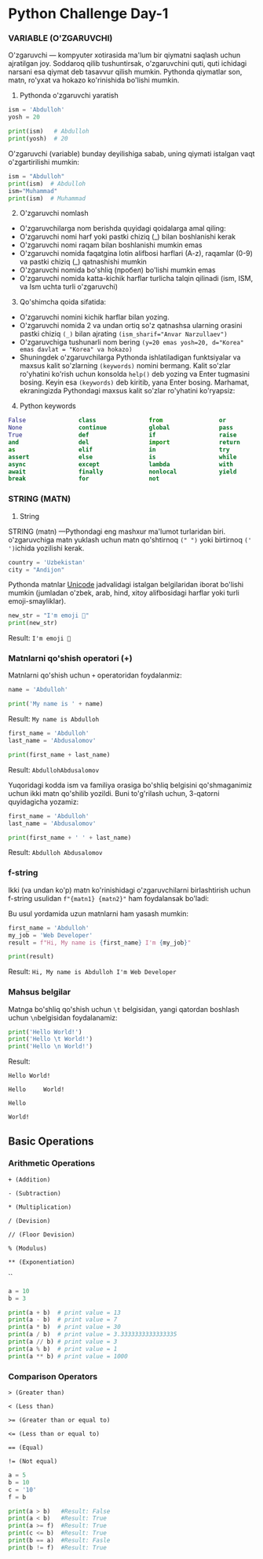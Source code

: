 # Python Challenge Day-1

### VARIABLE (O'ZGARUVCHI)

O'zgaruvchi — kompyuter xotirasida ma'lum bir qiymatni saqlash uchun ajratilgan joy. Soddaroq qilib tushuntirsak, o'zgaruvchini quti, quti ichidagi narsani esa qiymat deb tasavvur qilish mumkin. Pythonda qiymatlar son, matn, ro'yxat va hokazo ko'rinishida bo'lishi mumkin.

1. Pythonda o'zgaruvchi yaratish

```py
ism = 'Abdulloh'
yosh = 20

print(ism)   # Abdulloh
print(yosh)  # 20
```

O'zgaruvchi (variable) bunday deyilishiga sabab, uning qiymati istalgan vaqt o'zgartirilishi mumkin:

```py
ism = "Abdulloh"
print(ism)  # Abdulloh
ism="Muhammad"
print(ism)  # Muhammad
```

2. O'zgaruvchi nomlash

- O'zgaruvchilarga nom berishda quyidagi qoidalarga amal qiling:
- O'zgaruvchi nomi harf yoki pastki chiziq (_) bilan boshlanishi kerak
- O'zgaruvchi nomi raqam bilan boshlanishi mumkin emas
- O'zgaruvchi nomida faqatgina lotin alifbosi harflari (A-z), raqamlar (0-9) va pastki chiziq (_) qatnashishi mumkin
- O'zgaruvchi nomida bo'shliq (пробел) bo'lishi mumkin emas
- O'zgaruvchi nomida katta-kichik harflar turlicha talqin qilinadi (ism, ISM, va Ism uchta turli o'zgaruvchi)

3. Qo'shimcha qoida sifatida: 

- O'zgaruvchi nomini kichik harflar bilan yozing. 
- O'zgaruvchi nomida 2 va undan ortiq so'z qatnashsa ularning orasini pastki chiziq `(_)` bilan ajrating `(ism_sharif="Anvar Narzullaev")`
- O'zgaruvchiga tushunarli nom bering `(y=20 emas yosh=20, d="Korea" emas davlat = "Korea" va hokazo)`
- Shuningdek o'zgaruvchilarga Pythonda ishlatiladigan funktsiyalar va maxsus kalit so'zlarning `(keywords)` nomini bermang. Kalit so'zlar ro'yhatini ko'rish uchun konsolda `help()` deb yozing va Enter tugmasini bosing. Keyin esa `(keywords)` deb kiritib, yana Enter bosing. Marhamat, ekraningizda Pythondagi maxsus kalit so'zlar ro'yhatini ko'ryapsiz:

4. Python keywords

```py
False               class               from                or
None                continue            global              pass
True                def                 if                  raise
and                 del                 import              return
as                  elif                in                  try
assert              else                is                  while
async               except              lambda              with
await               finally             nonlocal            yield
break               for                 not                 
```

### STRING (MATN)

1. String

STRING (matn) —Pythondagi eng mashxur ma'lumot turlaridan biri. o'zgaruvchiga matn yuklash uchun matn qo'shtirnoq `(" ")` yoki birtirnoq `(' ')`ichida yozilishi kerak.

```py
country = 'Uzbekistan'
city = "Andijon"
```

Pythonda matnlar [Unicode](https://symbl.cc/en/unicode/table/) jadvalidagi istalgan belgilaridan iborat bo'lishi mumkin (jumladan o'zbek, arab, hind, xitoy alifbosidagi harflar yoki turli emoji-smayliklar). 

```py
new_str = "I'm emoji 🙂"
print(new_str)
```

Result: `I'm emoji 🙂`


### Matnlarni qo'shish operatori (+)

Matnlarni qo'shish uchun `+` operatoridan foydalanmiz:

```py
name = 'Abdulloh'

print('My name is ' + name)
```

Result: `My name is Abdulloh`

```py
first_name = 'Abdulloh'
last_name = 'Abdusalomov'

print(first_name + last_name)
```

Result: `AbdullohAbdusalomov`

Yuqoridagi kodda ism va familiya orasiga bo'shliq belgisini qo'shmaganimiz uchun ikki matn qo'shilib yozildi. Buni to'g'rilash uchun, 3-qatorni quyidagicha yozamiz:

```py
first_name = 'Abdulloh'
last_name = 'Abdusalomov'

print(first_name + ' ' + last_name)
```

Result: `Abdulloh Abdusalomov`

### f-string

Ikki (va undan ko'p) matn ko'rinishidagi o'zgaruvchilarni birlashtirish uchun f-string usulidan  `f"{matn1} {matn2}"` ham foydalansak bo'ladi:

Bu usul yordamida uzun matnlarni ham yasash mumkin:

```py
first_name = 'Abdulloh'
my_job = 'Web Developer'
result = f"Hi, My name is {first_name} I'm {my_job}"

print(result)
```

Result: `Hi, My name is Abdulloh I'm Web Developer`

### Mahsus belgilar

Matnga bo'shliq qo'shish uchun `\t` belgisidan, yangi qatordan boshlash uchun `\n`belgisidan foydalanamiz:

```py
print('Hello World!')
print('Hello \t World!')
print('Hello \n World!')
```

Result:

`Hello World!`

`Hello     World!`

`Hello`

`World!`

## Basic Operations

### Arithmetic Operations

`+ (Addition)`

`- (Subtraction)`

`* (Multiplication)`

`/ (Devision)`

`// (Floor Devision)`

`% (Modulus)`

`** (Exponentiation)`

``
```py
a = 10
b = 3 

print(a + b)  # print value = 13
print(a - b)  # print value = 7
print(a * b)  # print value = 30
print(a / b)  # print value = 3.3333333333333335
print(a // b) # print value = 3
print(a % b)  # print value = 1
print(a ** b) # print value = 1000
```

### Comparison Operators

`> (Greater than)`

`< (Less than)`

`>=	(Greater than or equal to)`

`<=	(Less than or equal to)`

`== (Equal)`

`!=	(Not equal)`

```py
a = 5
b = 10
c = '10'
f = b

print(a > b)   #Result: False
print(a < b)   #Result: True
print(a >= f)  #Result: True
print(c <= b)  #Result: True
print(b == a)  #Result: Fasle
print(b != f)  #Result: True
```

